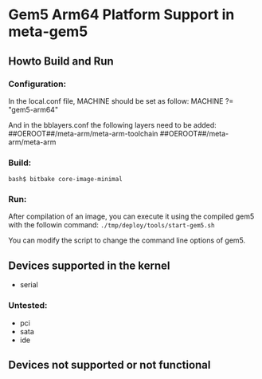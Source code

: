 # Gem5 Arm64 Platform Support in meta-gem5

## Howto Build and Run

### Configuration:
In the local.conf file, MACHINE should be set as follow:
MACHINE ?= "gem5-arm64"

And in the bblayers.conf the following layers need to be added:
##OEROOT##/meta-arm/meta-arm-toolchain
##OEROOT##/meta-arm/meta-arm

### Build:
```bash$ bitbake core-image-minimal```

### Run:
After compilation of an image, you can execute it using the compiled gem5
with the followin command:
```./tmp/deploy/tools/start-gem5.sh```

You can modify the script to change the command line options of gem5.

## Devices supported in the kernel
- serial

### Untested:
- pci
- sata
- ide


## Devices not supported or not functional
